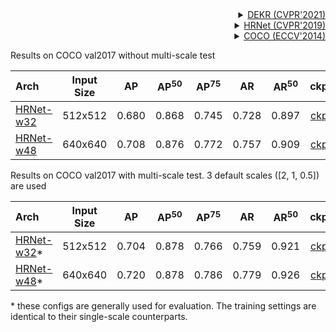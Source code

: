 <!-- [ALGORITHM] -->

<details>
<summary align="right"><a href="https://arxiv.org/abs/2104.02300">DEKR (CVPR'2021)</a></summary>

```bibtex
@inproceedings{geng2021bottom,
  title={Bottom-up human pose estimation via disentangled keypoint regression},
  author={Geng, Zigang and Sun, Ke and Xiao, Bin and Zhang, Zhaoxiang and Wang, Jingdong},
  booktitle={Proceedings of the IEEE/CVF Conference on Computer Vision and Pattern Recognition},
  pages={14676--14686},
  year={2021}
}
```

</details>

<!-- [ALGORITHM] -->

<details>
<summary align="right"><a href="http://openaccess.thecvf.com/content_CVPR_2019/html/Sun_Deep_High-Resolution_Representation_Learning_for_Human_Pose_Estimation_CVPR_2019_paper.html">HRNet (CVPR'2019)</a></summary>

```bibtex
@inproceedings{sun2019deep,
  title={Deep high-resolution representation learning for human pose estimation},
  author={Sun, Ke and Xiao, Bin and Liu, Dong and Wang, Jingdong},
  booktitle={Proceedings of the IEEE conference on computer vision and pattern recognition},
  pages={5693--5703},
  year={2019}
}
```

</details>

<!-- [DATASET] -->

<details>
<summary align="right"><a href="https://link.springer.com/chapter/10.1007/978-3-319-10602-1_48">COCO (ECCV'2014)</a></summary>

```bibtex
@inproceedings{lin2014microsoft,
  title={Microsoft coco: Common objects in context},
  author={Lin, Tsung-Yi and Maire, Michael and Belongie, Serge and Hays, James and Perona, Pietro and Ramanan, Deva and Doll{\'a}r, Piotr and Zitnick, C Lawrence},
  booktitle={European conference on computer vision},
  pages={740--755},
  year={2014},
  organization={Springer}
}
```

</details>

Results on COCO val2017 without multi-scale test

| Arch                                                                                                            | Input Size |  AP   | AP<sup>50</sup> | AP<sup>75</sup> |  AR   | AR<sup>50</sup> |    ckpt    |    log    |
| :-------------------------------------------------------------------------------------------------------------- | :--------: | :---: | :-------------: | :-------------: | :---: | :-------------: | :--------: | :-------: |
| [HRNet-w32](/configs/body/2d_kpt_sview_rgb_img/disentangled_keypoint_regression/coco/hrnet_w32_coco_512x512.py) |  512x512   | 0.680 |      0.868      |      0.745      | 0.728 |      0.897      | [ckpt](<>) | [log](<>) |
| [HRNet-w48](/configs/body/2d_kpt_sview_rgb_img/disentangled_keypoint_regression/coco/hrnet_w48_coco_640x640.py) |  640x640   | 0.708 |      0.876      |      0.772      | 0.757 |      0.909      | [ckpt](<>) | [log](<>) |

Results on COCO val2017 with multi-scale test. 3 default scales (\[2, 1, 0.5\]) are used

| Arch                                                                                                                         | Input Size |  AP   | AP<sup>50</sup> | AP<sup>75</sup> |  AR   | AR<sup>50</sup> |    ckpt    |
| :--------------------------------------------------------------------------------------------------------------------------- | :--------: | :---: | :-------------: | :-------------: | :---: | :-------------: | :--------: |
| [HRNet-w32](/configs/body/2d_kpt_sview_rgb_img/disentangled_keypoint_regression/coco/hrnet_w32_coco_512x512_multiscale.py)\* |  512x512   | 0.704 |      0.878      |      0.766      | 0.759 |      0.921      | [ckpt](<>) |
| [HRNet-w48](/configs/body/2d_kpt_sview_rgb_img/disentangled_keypoint_regression/coco/hrnet_w32_coco_512x512_multiscale.py)\* |  640x640   | 0.720 |      0.878      |      0.786      | 0.779 |      0.926      | [ckpt](<>) |

\* these configs are generally used for evaluation. The training settings are identical to their single-scale counterparts.
